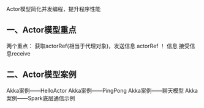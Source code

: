 Actor模型简化并发编程，提升程序性能

## 一、Actor模型重点
两个重点：
获取actorRef(相当于代理对象)，发送信息 actorRef ！ 信息
接受信息receive

## 二、Actor模型案例
Akka案例——HelloActor
Akka案例——PingPong
Akka案例——聊天模型
Akka案例——Spark底层通信示例
